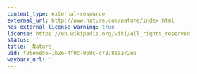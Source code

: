 ```yaml
---
content_type: external-resource
external_url: http://www.nature.com/nature/index.html
has_external_license_warning: true
license: https://en.wikipedia.org/wiki/All_rights_reserved
status: ''
title: _Nature_
uid: f06e6e56-1b2e-4f0c-959c-c7878eaa72e6
wayback_url: ''
---
```

